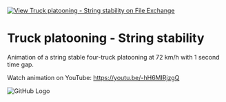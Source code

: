 [![View Truck platooning - String stability on File Exchange](https://www.mathworks.com/matlabcentral/images/matlab-file-exchange.svg)](https://www.mathworks.com/matlabcentral/fileexchange/91210-truck-platooning-string-stability)
# Truck platooning - String stability
Animation of a string stable four-truck platooning at 72 km/h with 1 second time gap.

Watch animation on YouTube: https://youtu.be/-hH6MIRjzgQ

![GitHub Logo](https://www.mathworks.com/matlabcentral/mlc-downloads/downloads/7865247c-8f01-41d2-8fd5-655e20eff9c5/756599a0-4c7a-4b10-a53b-709d942fcc66/images/1619628491.png)
